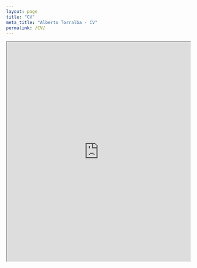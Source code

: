 ```yaml
---
layout: page
title: "CV"
meta_title: "Alberto Torralba - CV"
permalink: /CV/
---
```


<iframe src="https://drive.google.com/file/d/1V4SxugC595U26GydX_Lhp0xU5LxCNabK/preview" width="100%" height="600px"></iframe>

